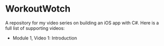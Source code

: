 WorkoutWotch
============

A repository for my video series on building an iOS app with C#. Here is a full list of supporting videos:

* Module 1, Video 1: Introduction
